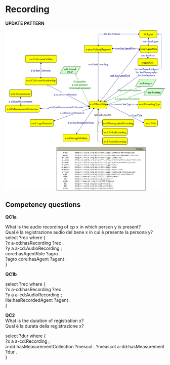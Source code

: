 # Recording 

**UPDATE PATTERN**


![Recording pattern graph](https://github.com/ICCD-MiBACT/ArCo/blob/DEV-1.3.0/ArCo-release/Documentation/DemoEthnoAnthropologicalHeritage/Recording/Recording-Pattern.drawio.png?raw=true)



## Competency questions

**QC1a**  

What is the audio recording of cp x in which person y is present?  
Qual è la registrazione audio del bene x in cui è presente la persona y?  
select ?rec where {  
?x a-cd:hasRecording ?rec .  
?y a a-cd:AudioRecording ;   
core:hasAgentRole ?agro .  
?agro core:hasAgent ?agent .  
}  
 
 
**QC1b**

select ?rec where {  
?x a-cd:hasRecording ?rec .  
?y a a-cd:AudioRecording ;  
lite:hasRecordedAgent ?agent .  
}  


**QC2**  
What is the duration of registration x?   
Qual è la durata della registrazione x?  

select ?dur where {  
?x a a-cd:Recording ;  
a-dd:hasMeasurementCollection ?mescol .
?meascol a-dd:hasMeasurement ?dur .  
}  
 
 
